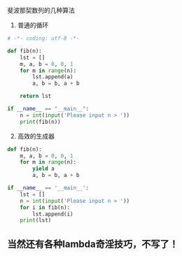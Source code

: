 斐波那契数列的几种算法

1. 普通的循环
```python
# -*- coding: utf-8 -*-

def fib(n):
    lst = []
    m, a, b = 0, 0, 1
    for m in range(n):
        lst.append(a)
        a, b = b, a + b

    return lst

if __name__ == "__main__":
    n = int(input('Please input n > '))
    print(fib(n))
```

2. 高效的生成器
```python
def fib(n):
    m, a, b = 0, 0, 1
    for m in range(n):
        yield a
        a, b = b, a + b

if __name__ == '__main__':
    lst = []
    n = int(input('Please input n > '))
    for i in fib(n):
        lst.append(i)
    print(lst)
```
## 当然还有各种lambda奇淫技巧，不写了！
